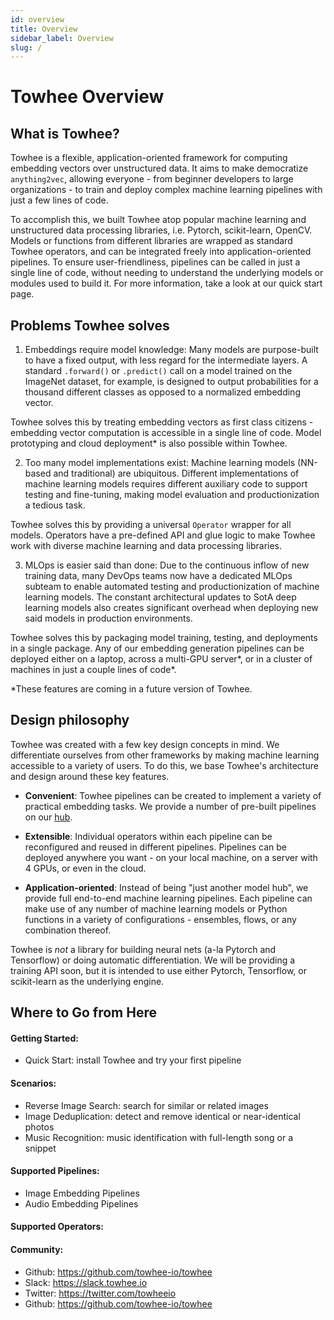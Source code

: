 ```yaml
---
id: overview
title: Overview
sidebar_label: Overview
slug: /
---
```


# Towhee Overview

## What is Towhee?

Towhee is a flexible, application-oriented framework for computing embedding vectors over unstructured data. It aims to make democratize `anything2vec`, allowing everyone - from beginner developers to large organizations - to train and deploy complex machine learning pipelines with just a few lines of code.

To accomplish this, we built Towhee atop popular machine learning and unstructured data processing libraries, i.e. Pytorch, scikit-learn, OpenCV. Models or functions from different libraries are wrapped as standard Towhee operators, and can be integrated freely into application-oriented pipelines. To ensure user-friendliness, pipelines can be called in just a single line of code, without needing to understand the underlying models or modules used to build it. For more information, take a look at our quick start page.

## Problems Towhee solves

1. Embeddings require model knowledge: Many models are purpose-built to have a fixed output, with less regard for the intermediate layers. A standard `.forward()` or `.predict()` call on a model trained on the ImageNet dataset, for example, is designed to output probabilities for a thousand different classes as opposed to a normalized embedding vector.

Towhee solves this by treating embedding vectors as first class citizens - embedding vector computation is accessible in a single line of code. Model prototyping and cloud deployment\* is also possible within Towhee.

2. Too many model implementations exist: Machine learning models (NN-based and traditional) are ubiquitous. Different implementations of machine learning models requires different auxiliary code to support testing and fine-tuning, making model evaluation and productionization a tedious task.

Towhee solves this by providing a universal `Operator` wrapper for all models. Operators have a pre-defined API and glue logic to make Towhee work with diverse machine learning and data processing libraries.

3. MLOps is easier said than done: Due to the continuous inflow of new training data, many DevOps teams now have a dedicated MLOps subteam to enable automated testing and productionization of machine learning models. The constant architectural updates to SotA deep learning models also creates significant overhead when deploying new said models in production environments.

Towhee solves this by packaging model training, testing, and deployments in a single package. Any of our embedding generation pipelines can be deployed either on a laptop, across a multi-GPU server\*, or in a cluster of machines in just a couple lines of code\*.

\*These features are coming in a future version of Towhee.

## Design philosophy

Towhee was created with a few key design concepts in mind. We differentiate ourselves from other frameworks by making machine learning accessible to a variety of users. To do this, we base Towhee's architecture and design around these key features.

- **Convenient**: Towhee pipelines can be created to implement a variety of practical embedding tasks. We provide a number of pre-built pipelines on our [hub](https://hub.towhee.io).

- **Extensible**: Individual operators within each pipeline can be reconfigured and reused in different pipelines. Pipelines can be deployed anywhere you want - on your local machine, on a server with 4 GPUs, or even in the cloud.

- **Application-oriented**: Instead of being "just another model hub", we provide full end-to-end machine learning pipelines. Each pipeline can make use of any number of machine learning models or Python functions in a variety of configurations - ensembles, flows, or any combination thereof.

Towhee is _not_ a library for building neural nets (a-la Pytorch and Tensorflow) or doing automatic differentiation. We will be providing a training API soon, but it is intended to use either Pytorch, Tensorflow, or scikit-learn as the underlying engine.

## Where to Go from Here

#### Getting Started:

- Quick Start: install Towhee and try your first pipeline

#### Scenarios:

- Reverse Image Search: search for similar or related images
- Image Deduplication: detect and remove identical or near-identical photos
- Music Recognition: music identification with full-length song or a snippet

#### Supported Pipelines:

- Image Embedding Pipelines
- Audio Embedding Pipelines

#### Supported Operators:

#### Community:

- Github: https://github.com/towhee-io/towhee
- Slack: https://slack.towhee.io
- Twitter: https://twitter.com/towheeio
- Github: https://github.com/towhee-io/towhee
